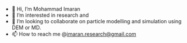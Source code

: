 - 👋 Hi, I’m Mohammad Imaran
- 👀 I’m interested in research and 
- 💞️ I’m looking to collaborate on particle modelling and simulation using DEM or MD.
- 📫 How to reach me @imaran.research@gmail.com
<!---
imaranresearch/imaranresearch is a ✨ special ✨ repository because its `README.md` (this file) appears on your GitHub profile.
You can click the Preview link to take a look at your changes.
--->
